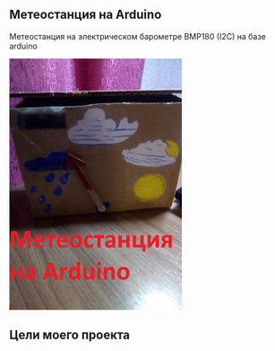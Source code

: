 ## Метеостанция на Arduino
Метеостанция на электрическом барометре BMP180 (I2C) на базе arduino

![screenshot of sample](https://github.com/votin306/Arduino-MeteoStation-on-servo/blob/master/Preview.jpg?raw=true)

## Цели моего проекта
